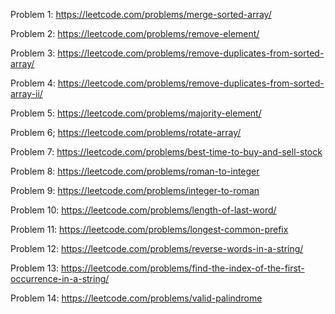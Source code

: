 Problem 1: https://leetcode.com/problems/merge-sorted-array/ 

Problem 2: https://leetcode.com/problems/remove-element/

Problem 3: https://leetcode.com/problems/remove-duplicates-from-sorted-array/

Problem 4: https://leetcode.com/problems/remove-duplicates-from-sorted-array-ii/

Problem 5: https://leetcode.com/problems/majority-element/

Problem 6; https://leetcode.com/problems/rotate-array/

Problem 7: https://leetcode.com/problems/best-time-to-buy-and-sell-stock

Problem 8: https://leetcode.com/problems/roman-to-integer

Problem 9: https://leetcode.com/problems/integer-to-roman

Problem 10: https://leetcode.com/problems/length-of-last-word/

Problem 11: https://leetcode.com/problems/longest-common-prefix

Problem 12: https://leetcode.com/problems/reverse-words-in-a-string/

Problem 13: https://leetcode.com/problems/find-the-index-of-the-first-occurrence-in-a-string/

Problem 14: https://leetcode.com/problems/valid-palindrome